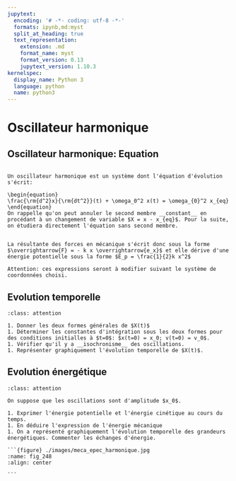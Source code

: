 ```yaml
---
jupytext:
  encoding: '# -*- coding: utf-8 -*-'
  formats: ipynb,md:myst
  split_at_heading: true
  text_representation:
    extension: .md
    format_name: myst
    format_version: 0.13
    jupytext_version: 1.10.3
kernelspec:
  display_name: Python 3
  language: python
  name: python3
---
```

# Oscillateur harmonique

## Oscillateur harmonique: Equation

````{important} __Equation différentielle d'un oscillateur harmonique__

Un oscillateur harmonique est un système dont l'équation d'évolution s'écrit:

\begin{equation}
\frac{\rm{d^2}x}{\rm{dt^2}}(t) + \omega_0^2 x(t) = \omega_{0}^2 x_{eq}
\end{equation}
On rappelle qu'on peut annuler le second membre __constant__ en procédant à un changement de variable $X = x - x_{eq}$. Pour la suite, on étudiera directement l'équation sans second membre.

````

````{important} __Energie potentielle__

La résultante des forces en mécanique s'écrit donc sous la forme $\overrightarrow{F} = - k x \overrightarrow{e_x}$ et elle dérive d'une énergie potentielle sous la forme $E_p = \frac{1}{2}k x^2$

Attention: ces expressions seront à modifier suivant le système de coordonnées choisi.
````

## Evolution temporelle

````{admonition} Exercice 
:class: attention

1. Donner les deux formes générales de $X(t)$
1. Déterminer les constantes d'intégration sous les deux formes pour des conditions initialles à $t=0$: $x(t=0) = x_0; v(t=0) = v_0$.
1. Vérifier qu'il y a __isochronisme__ des oscillations.
1. Représenter graphiquement l'évolution temporelle de $X(t)$.

````

## Evolution énergétique

````{admonition} Exercice 
:class: attention

On suppose que les oscillations sont d'amplitude $x_0$.

1. Exprimer l'énergie potentielle et l'énergie cinétique au cours du temps.
1. En déduire l'expression de l'énergie mécanique
1. On a représenté graphiquement l'évolution temporelle des grandeurs énergétiques. Commenter les échanges d'énergie.

```{figure} ./images/meca_epec_harmonique.jpg
:name: fig_248
:align: center

```

````

